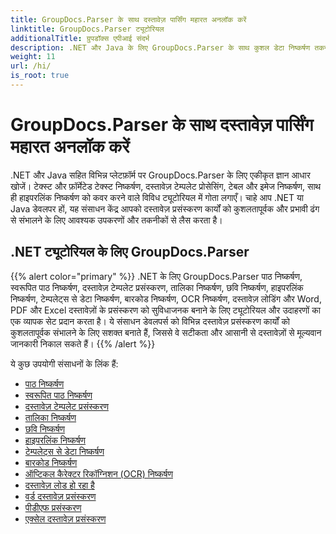 ```yaml
---
title: GroupDocs.Parser के साथ दस्तावेज़ पार्सिंग महारत अनलॉक करें
linktitle: GroupDocs.Parser ट्यूटोरियल
additionalTitle: ग्रुपडॉक्स एपीआई संदर्भ
description: .NET और Java के लिए GroupDocs.Parser के साथ कुशल डेटा निष्कर्षण तकनीकों को अनलॉक करें। टेक्स्ट, टेबल, इमेज निष्कर्षण और अधिक पर ट्यूटोरियल देखें।
weight: 11
url: /hi/
is_root: true
---
```


# GroupDocs.Parser के साथ दस्तावेज़ पार्सिंग महारत अनलॉक करें


.NET और Java सहित विभिन्न प्लेटफ़ॉर्म पर GroupDocs.Parser के लिए एकीकृत ज्ञान आधार खोजें। टेक्स्ट और फ़ॉर्मेटेड टेक्स्ट निष्कर्षण, दस्तावेज़ टेम्पलेट प्रोसेसिंग, टेबल और इमेज निष्कर्षण, साथ ही हाइपरलिंक निष्कर्षण को कवर करने वाले विविध ट्यूटोरियल में गोता लगाएँ। चाहे आप .NET या Java डेवलपर हों, यह संसाधन केंद्र आपको दस्तावेज़ प्रसंस्करण कार्यों को कुशलतापूर्वक और प्रभावी ढंग से संभालने के लिए आवश्यक उपकरणों और तकनीकों से लैस करता है।

## .NET ट्यूटोरियल के लिए GroupDocs.Parser
{{% alert color="primary" %}}
.NET के लिए GroupDocs.Parser पाठ निष्कर्षण, स्वरूपित पाठ निष्कर्षण, दस्तावेज़ टेम्पलेट प्रसंस्करण, तालिका निष्कर्षण, छवि निष्कर्षण, हाइपरलिंक निष्कर्षण, टेम्पलेट्स से डेटा निष्कर्षण, बारकोड निष्कर्षण, OCR निष्कर्षण, दस्तावेज़ लोडिंग और Word, PDF और Excel दस्तावेज़ों के प्रसंस्करण को सुविधाजनक बनाने के लिए ट्यूटोरियल और उदाहरणों का एक व्यापक सेट प्रदान करता है। ये संसाधन डेवलपर्स को विभिन्न दस्तावेज़ प्रसंस्करण कार्यों को कुशलतापूर्वक संभालने के लिए सशक्त बनाते हैं, जिससे वे सटीकता और आसानी से दस्तावेज़ों से मूल्यवान जानकारी निकाल सकते हैं।
{{% /alert %}}

ये कुछ उपयोगी संसाधनों के लिंक हैं:
 
- [पाठ निष्कर्षण](./net/text-extraction/)
- [स्वरूपित पाठ निष्कर्षण](./net/formatted-text-extraction/)
- [दस्तावेज़ टेम्पलेट प्रसंस्करण](./net/document-template-processing/)
- [तालिका निष्कर्षण](./net/table-extraction/)
- [छवि निष्कर्षण](./net/image-extraction/)
- [हाइपरलिंक निष्कर्षण](./net/hyperlink-extraction/)
- [टेम्पलेट्स से डेटा निष्कर्षण](./net/data-extraction-from-templates/)
- [बारकोड निष्कर्षण](./net/barcode-extraction/)
- [ऑप्टिकल कैरेक्टर रिकॉग्निशन (OCR) निष्कर्षण](./net/ocr-extraction/)
- [दस्तावेज़ लोड हो रहा है](./net/document-loading/)
- [वर्ड दस्तावेज़ प्रसंस्करण](./net/word-document-processing/)
- [पीडीएफ प्रसंस्करण](./net/pdf-processing/)
- [एक्सेल दस्तावेज़ प्रसंस्करण](./net/excel-document-processing/)





